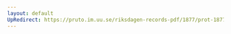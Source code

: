 ```yaml
---
layout: default
UpRedirect: https://pruto.im.uu.se/riksdagen-records-pdf/1877/prot-1877--ak--036/prot-1877--ak--036_026.pdf
---
```


